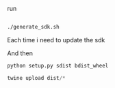run

```sh

./generate_sdk.sh

```

Each time i need to update the sdk

And then

```py
python setup.py sdist bdist_wheel
```

```py
twine upload dist/*
```